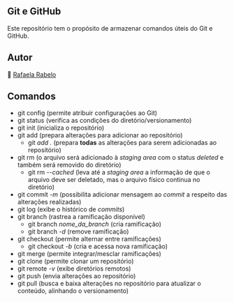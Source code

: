 ## Git e GitHub
Este repositório tem o propósito de armazenar comandos úteis do Git e GitHub.

## Autor
👻 [Rafaela Rabelo](https://linkedin.com/in/rafaelarsouza)

## Comandos
- git config (permite atribuir configurações ao Git)
- git status (verifica as condições do diretório/versionamento)
- git init (inicializa o repositório)
- git add (prepara alterações para adicionar ao repositório)
  - git *add  .* (prepara **todas** as alterações para serem adicionadas ao repositório)
- git rm (o arquivo será adicionado à  *staging area*  com o status  *deleted*  e também será removido do diretório)
  - git rm  *--cached* (leva até a  *staging area*  a informação de que o arquivo deve ser deletado, mas o arquivo físico continua no diretório)
- git commit  *-m* (possibilita adicionar mensagem ao  *commit*  a respeito das alterações realizadas)
- git log (exibe o histórico de  *commits*)
- git branch (rastrea a ramificação disponível)
  - git branch  *nome_da_branch* (cria ramificação)
  - git branch  *-d* (remove ramificação)
- git checkout (permite alternar entre ramificações)
  - git checkout  *-b* (cria e acessa nova ramificação)
- git merge (permite integrar/mesclar ramificações)
- git clone (permite clonar um repositório)
- git remote  *-v* (exibe diretórios remotos)
- git push (envia alterações ao repositório)
- git pull (busca e baixa alterações no repositório para atualizar o conteúdo, alinhando o versionamento)
